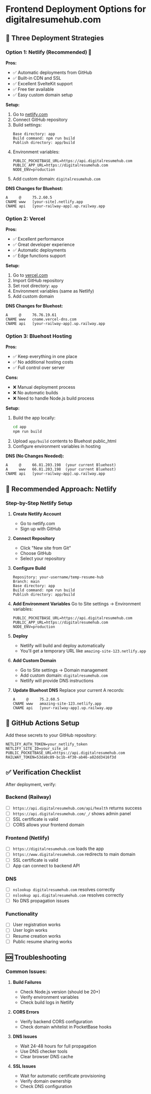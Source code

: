 # Frontend Deployment Options for digitalresumehub.com

## 🎯 Three Deployment Strategies

### Option 1: Netlify (Recommended) 🌟

**Pros:**
- ✅ Automatic deployments from GitHub
- ✅ Built-in CDN and SSL
- ✅ Excellent SvelteKit support
- ✅ Free tier available
- ✅ Easy custom domain setup

**Setup:**
1. Go to [netlify.com](https://netlify.com)
2. Connect GitHub repository
3. Build settings:
   ```
   Base directory: app
   Build command: npm run build
   Publish directory: app/build
   ```
4. Environment variables:
   ```
   PUBLIC_POCKETBASE_URL=https://api.digitalresumehub.com
   PUBLIC_APP_URL=https://digitalresumehub.com
   NODE_ENV=production
   ```
5. Add custom domain: `digitalresumehub.com`

**DNS Changes for Bluehost:**
```
A     @     75.2.60.5
CNAME www   [your-site].netlify.app
CNAME api   [your-railway-app].up.railway.app
```

### Option 2: Vercel

**Pros:**
- ✅ Excellent performance
- ✅ Great developer experience
- ✅ Automatic deployments
- ✅ Edge functions support

**Setup:**
1. Go to [vercel.com](https://vercel.com)
2. Import GitHub repository
3. Set root directory: `app`
4. Environment variables (same as Netlify)
5. Add custom domain

**DNS Changes for Bluehost:**
```
A     @     76.76.19.61
CNAME www   cname.vercel-dns.com
CNAME api   [your-railway-app].up.railway.app
```

### Option 3: Bluehost Hosting

**Pros:**
- ✅ Keep everything in one place
- ✅ No additional hosting costs
- ✅ Full control over server

**Cons:**
- ❌ Manual deployment process
- ❌ No automatic builds
- ❌ Need to handle Node.js build process

**Setup:**
1. Build the app locally:
   ```bash
   cd app
   npm run build
   ```
2. Upload `app/build` contents to Bluehost public_html
3. Configure environment variables in hosting

**DNS (No Changes Needed):**
```
A     @     66.81.203.198  (your current Bluehost)
A     www   66.81.203.198  (your current Bluehost)
CNAME api   [your-railway-app].up.railway.app
```

## 🚀 Recommended Approach: Netlify

### Step-by-Step Netlify Setup

1. **Create Netlify Account**
   - Go to netlify.com
   - Sign up with GitHub

2. **Connect Repository**
   - Click "New site from Git"
   - Choose GitHub
   - Select your repository

3. **Configure Build**
   ```
   Repository: your-username/temp-resume-hub
   Branch: main
   Base directory: app
   Build command: npm run build
   Publish directory: app/build
   ```

4. **Add Environment Variables**
   Go to Site settings → Environment variables:
   ```
   PUBLIC_POCKETBASE_URL=https://api.digitalresumehub.com
   PUBLIC_APP_URL=https://digitalresumehub.com
   NODE_ENV=production
   ```

5. **Deploy**
   - Netlify will build and deploy automatically
   - You'll get a temporary URL like `amazing-site-123.netlify.app`

6. **Add Custom Domain**
   - Go to Site settings → Domain management
   - Add custom domain: `digitalresumehub.com`
   - Netlify will provide DNS instructions

7. **Update Bluehost DNS**
   Replace your current A records:
   ```
   A     @     75.2.60.5
   CNAME www   amazing-site-123.netlify.app
   CNAME api   [your-railway-app].up.railway.app
   ```

## 🔄 GitHub Actions Setup

Add these secrets to your GitHub repository:

```
NETLIFY_AUTH_TOKEN=your_netlify_token
NETLIFY_SITE_ID=your_site_id
PUBLIC_POCKETBASE_URL=https://api.digitalresumehub.com
RAILWAY_TOKEN=53da0c89-bc1b-4f30-ab46-a82dd3416f3d
```

## ✅ Verification Checklist

After deployment, verify:

### Backend (Railway)
- [ ] `https://api.digitalresumehub.com/api/health` returns success
- [ ] `https://api.digitalresumehub.com/_/` shows admin panel
- [ ] SSL certificate is valid
- [ ] CORS allows your frontend domain

### Frontend (Netlify)
- [ ] `https://digitalresumehub.com` loads the app
- [ ] `https://www.digitalresumehub.com` redirects to main domain
- [ ] SSL certificate is valid
- [ ] App can connect to backend API

### DNS
- [ ] `nslookup digitalresumehub.com` resolves correctly
- [ ] `nslookup api.digitalresumehub.com` resolves correctly
- [ ] No DNS propagation issues

### Functionality
- [ ] User registration works
- [ ] User login works
- [ ] Resume creation works
- [ ] Public resume sharing works

## 🆘 Troubleshooting

### Common Issues:

1. **Build Failures**
   - Check Node.js version (should be 20+)
   - Verify environment variables
   - Check build logs in Netlify

2. **CORS Errors**
   - Verify backend CORS configuration
   - Check domain whitelist in PocketBase hooks

3. **DNS Issues**
   - Wait 24-48 hours for full propagation
   - Use DNS checker tools
   - Clear browser DNS cache

4. **SSL Issues**
   - Wait for automatic certificate provisioning
   - Verify domain ownership
   - Check DNS configuration